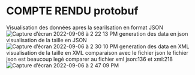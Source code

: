 # COMPTE RENDU protobuf
Visualisation des données apres la searilsation en format JSON
![Capture d’écran 2022-09-06 à 2 22 13 PM](https://user-images.githubusercontent.com/102439475/188646196-e3b1ce9b-b389-4e46-b45c-3bd52050dc67.png)
generation des data en json visualisation de la taille en JSON 
![Capture d’écran 2022-09-06 à 2 30 10 PM](https://user-images.githubusercontent.com/102439475/188647885-fa9f1a42-16e3-4b25-a9f6-2c4c07f6243e.png)
generation des data en XML visualisation de la taille en XML comparaison avec le fichier json le fichier json est beaucoup legé comparer au fichier xml
json:136 et xml:218
![Capture d’écran 2022-09-06 à 2 47 09 PM](https://user-images.githubusercontent.com/102439475/188651656-890d7515-ce06-421f-b2be-bffc6ddb26fb.png)
